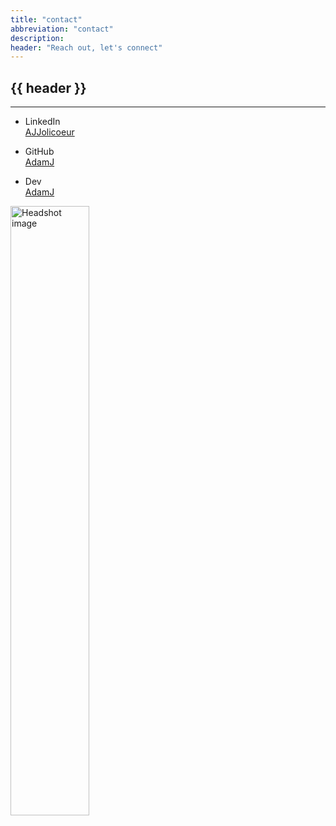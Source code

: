 ```yaml
---
title: "contact"
abbreviation: "contact"
description:
header: "Reach out, let's connect"
---
```


<div class="container-xxl mb-2 py-2 px-md-5">
  <div class="row">
    <div class="col-8">
      <div class="row mb-2">
        <div class="">
          <div class="card-body">
            <h2 class="card-title">{{ header }}</h2>
            <hr />
            <ul class="list-group pb-2">
              <li class="list-group-item d-flex align-items-center gap-2">
                <i class="fa-brands fa-linkedin fa-2x"></i>
                <div class="ms-2 me-auto">
                  <div class="fw-bold">
                    LinkedIn
                  </div>
                  <a class="link-offset-2 link-offset-3-hover link-underline link-underline-opacity-0 link-underline-opacity-75-hover" href="{{ meta.linkedinURL | url }}" target="top" alt="Link to my LinkedIn profile">AJJolicoeur</a>
                </div>
              </li>
            </ul>
            <ul class="list-group pb-2">
              <li class="list-group-item d-flex align-items-center gap-2">
                <i class="fa-brands fa-github fa-2x"></i>
                <div class="ms-2 me-auto">
                  <div class="fw-bold">GitHub</div>
                  <a class="link-offset-2 link-offset-3-hover link-underline link-underline-opacity-0 link-underline-opacity-75-hover" href="{{ meta.githubURL | url }}" target="top" alt="View my GitHub profile">
                    AdamJ
                  </a>
                </div>
              </li>
            </ul>
            <ul class="list-group pb-2">
              <li class="list-group-item d-flex align-items-center gap-2">
                <i class="fa-brands fa-dev fa-2x"></i>
                <div class="ms-2 me-auto">
                  <div class="fw-bold">
                    Dev
                  </div>
                  <a class="link-offset-2 link-offset-3-hover link-underline link-underline-opacity-0 link-underline-opacity-75-hover" href="{{ meta.devtoURL | url }}" target="top" alt="Link to my Dev.To profile">AdamJ</a>
                </div>
              </li>
            </ul>
          </div>
        </div>
      </div>
    </div>
    <div class="col-4">
      <div class="row">
        <div class="col-12 pb-4 text-align-center">
          <img src="{{ "/img/headshot-hires.jpg" | url }}" class="img-thumbnail img-fluid rounded" alt="Headshot image" width="50%">
        </div>
      </div>
    </div>
  </div>
</div>
